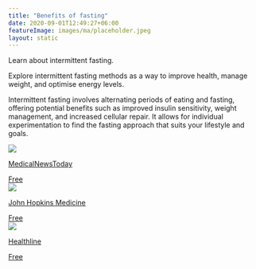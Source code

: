 ```yaml
---
title: "Benefits of fasting"
date: 2020-09-01T12:49:27+06:00
featureImage: images/ma/placeholder.jpeg
layout: static
---
```


Learn about intermittent fasting.

Explore intermittent fasting methods as a way to improve health, manage weight, and optimise energy levels.

Intermittent fasting involves alternating periods of eating and fasting, offering potential benefits such as improved insulin sensitivity, weight management, and increased cellular repair. It allows for individual experimentation to find the fasting approach that suits your lifestyle and goals.

<a class="ma-link" href="https://www.medicalnewstoday.com/articles/322293#intermittent-fasting-methods"><div class="ma-card ma-card-Health"><div class="ma-icon"><img src ="/images/icon-check.png"/></div><div class="ma-name"><p>MedicalNewsToday</p></div><div class="ma-paid-text"><span>Free</span></div></div></a><a class="ma-link" href="https://www.hopkinsmedicine.org/health/wellness-and-prevention/intermittent-fasting-what-is-it-and-how-does-it-work"><div class="ma-card ma-card-Health"><div class="ma-icon"><img src ="/images/icon-check.png"/></div><div class="ma-name"><p>John Hopkins Medicine</p></div><div class="ma-paid-text"><span>Free</span></div></div></a><a class="ma-link" href="https://www.healthline.com/nutrition/10-health-benefits-of-intermittent-fasting"><div class="ma-card ma-card-Health"><div class="ma-icon"><img src ="/images/icon-check.png"/></div><div class="ma-name"><p>Healthline</p></div><div class="ma-paid-text"><span>Free</span></div></div></a>  

<br/><br/>






